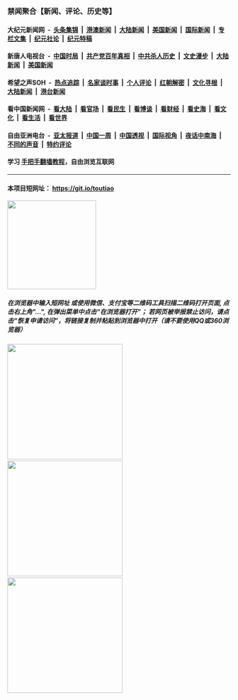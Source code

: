 ### 禁闻聚合【新闻、评论、历史等】

#### 大纪元新闻网 &nbsp;-&nbsp; [头条集锦](indexes/E头条集锦.md?t=02172156) &nbsp;|&nbsp; [港澳新闻](indexes/E港澳新闻.md?t=02172156)  &nbsp;|&nbsp; [大陆新闻](indexes/E大陆新闻.md?t=02172156) &nbsp;|&nbsp; [美国新闻](indexes/E美国新闻.md?t=02172156) &nbsp;|&nbsp; [国际新闻](indexes/E国际新闻.md?t=02172156) &nbsp;|&nbsp; [专栏文集](indexes/E专栏文集.md?t=02172156) &nbsp;|&nbsp; [纪元社论](indexes/E纪元社论.md?t=02172156) &nbsp;|&nbsp; [纪元特稿](indexes/E纪元特稿.md?t=02172156) 

#### 新唐人电视台 &nbsp;-&nbsp; [中国时局](indexes/N中国时局.md?t=02172156) &nbsp;|&nbsp; [共产党百年真相](indexes/N共产党百年真相.md?t=02172156) &nbsp;|&nbsp; [中共杀人历史](indexes/N中共杀人历史.md?t=02172156) &nbsp;|&nbsp; [文史漫步](indexes/N文史漫步.md?t=02172156) &nbsp;|&nbsp; [大陆新闻](indexes/N大陆新闻.md?t=02172156) &nbsp;|&nbsp; [美国新闻](indexes/N美国新闻.md?t=02172156)

#### 希望之声SOH &nbsp;-&nbsp; [热点追踪](indexes/H热点追踪.md?t=02172156) &nbsp;|&nbsp; [名家谈时事](indexes/H名家谈时事.md?t=02172156) &nbsp;|&nbsp; [个人评论](indexes/H个人评论.md?t=02172156)  &nbsp;|&nbsp; [红朝解密](indexes/H红朝解密.md?t=02172156) &nbsp;|&nbsp; [文化寻根](indexes/H文化寻根.md?t=02172156) &nbsp;|&nbsp; [大陆新闻](indexes/H大陆新闻.md?t=02172156) &nbsp;|&nbsp; [港台新闻](indexes/H港台新闻.md?t=02172156)

#### 看中国新闻网 &nbsp;-&nbsp; [看大陆](indexes/S看大陆.md?t=02172156) &nbsp;|&nbsp; [看官场](indexes/S看官场.md?t=02172156) &nbsp;|&nbsp; [看民生](indexes/S看民生.md?t=02172156)  &nbsp;|&nbsp; [看博谈](indexes/S看博谈.md?t=02172156) &nbsp;|&nbsp; [看财经](indexes/S看财经.md?t=02172156) &nbsp;|&nbsp; [看史海](indexes/S看史海.md?t=02172156) &nbsp;|&nbsp; [看文化](indexes/S看文化.md?t=02172156) &nbsp;|&nbsp; [看生活](indexes/S看生活.md?t=02172156) &nbsp;|&nbsp; [看世界](indexes/S看世界.md?t=02172156)

#### 自由亚洲电台 &nbsp;-&nbsp; [亚太报道](indexes/R亚太报道.md?t=02172156) &nbsp;|&nbsp; [中国一周](indexes/R中国一周.md?t=02172156) &nbsp;|&nbsp; [中国透视](indexes/R中国透视.md?t=02172156)  &nbsp;|&nbsp; [国际视角](indexes/R国际视角.md?t=02172156) &nbsp;|&nbsp; [夜话中南海](indexes/R夜话中南海.md?t=02172156) &nbsp;|&nbsp; [不同的声音](indexes/R不同的声音.md?t=02172156) &nbsp;|&nbsp; [特约评论](indexes/R特约评论.md?t=02172156)

#### 学习 [手把手翻墙教程](https://github.com/gfw-breaker/guides/wiki)，自由浏览互联网

----

#### 本项目短网址： https://git.io/toutiao
<img src="https://raw.githubusercontent.com/gfw-breaker/banned-news/master/scripts/img/qr.png" width="200px"/>  

##### 在浏览器中输入短网址 或使用微信、支付宝等二维码工具扫描二维码打开页面, 点击右上角"...", 在弹出菜单中点击“在浏览器打开”； 若网页被举报禁止访问，请点击“恢复申请访问”，将链接复制并粘贴到浏览器中打开（请不要使用QQ或360浏览器）

<img src="https://raw.githubusercontent.com/gfw-breaker/banned-news/master/scripts/img/1.png" width="260px"/> &nbsp; <img src="https://raw.githubusercontent.com/gfw-breaker/banned-news/master/scripts/img/2.png" width="260px"/> &nbsp; <img src="https://raw.githubusercontent.com/gfw-breaker/banned-news/master/scripts/img/3.png" width="260px"/>
